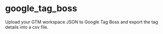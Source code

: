 # google_tag_boss
Upload your GTM workspace JSON to Google Tag Boss and export the tag details into a csv file.
